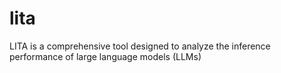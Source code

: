 # lita
LITA is a comprehensive tool designed to analyze the inference performance of large language models (LLMs)
